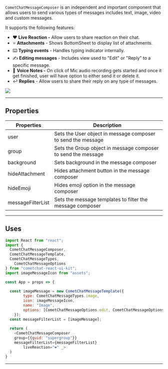 `CometChatMessageComposer` is an independent and important component that allows users to send various types of messages includes text, image, video and custom messages.

It supports the following features:

- ❤️ **Live Reaction -** Allow users to share reaction on their chat.
- ⭐ **Attachments** - Shows BottomSheet to display list of attachments.
- ⌨️ **Typing events** - Handles typing indicator internally.
- ✍️ **Editing messages** - Includes view used to "Edit" or "Reply" to a specific message.
- 🎤 **Voice Notes -** On click of Mic audio recording gets started and once it get finished, user will have option to either send it or delete it.
- ↩️ **Replies** - Allow users to share their reply on any type of messages.

![](https://res.cloudinary.com/developerhub/image/upload/v1645041732/v2_5163/dbbui8y63tnwd3q6qniy.png)

---

## Properties

| Properties | Description | 
| ---- | ---- | 
| user | Sets the User object in message composer to send the message | 
| group | Sets the Group object in message composer to send the message | 
| background | Sets background in the message composer | 
| hideAttachment | Hides attachment button in the message composer | 
| hideEmoji | Hides emoji option in the message composer | 
| messageFilterList | Sets the message templates to filter the message composer | 


---

## Uses

```javascript
import React from "react";
import {
  CometChatMessageComposer, 
  CometChatMessageTemplate, 
  CometChatMessageTypes,
	CometChatMessageOptions
} from "cometchat-react-ui-kit";
import imageMessageIcon from "assets";

const App = props => {
  
  const imageMessage = new CometChatMessageTemplate({
		type: CometChatMessageTypes.image,
		icon: imageMessageIcon,
		name: "Image",
		options: [CometChatMessageOptions.edit, CometChatMessageOptions.delete],
	});
  const messageFilterList = [imageMessage];
  
  return (
  	<CometChatMessageComposer 
    group={{guid: "supergroup"}} 
  	messageFilterList={messageFilterList} 
		liveReaction="❤️" _>
  )
}
```



---